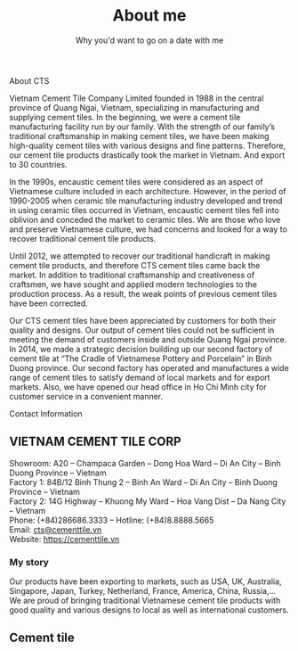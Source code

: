 ﻿---
layout: page
title: About me
subtitle: Why you'd want to go on a date with me
---

About CTS

Vietnam Cement Tile Company Limited founded in 1988 in the central province of Quang Ngai, Vietnam, specializing in manufacturing and supplying cement tiles. In the beginning, we were a cement tile manufacturing facility run by our family. With the strength of our family’s traditional craftsmanship in making cement tiles, we have been making high-quality cement tiles with various designs and fine patterns. Therefore, our cement tile products drastically took the market in Vietnam. And export to 30 countries.

In the 1990s, encaustic cement tiles were considered as an aspect of Vietnamese culture included in each architecture. However, in the period of 1990-2005 when ceramic tile manufacturing industry developed and trend in using ceramic tiles occurred in Vietnam, encaustic cement tiles fell into oblivion and conceded the market to ceramic tiles. We are those who love and preserve Vietnamese culture, we had concerns and looked for a way to recover traditional cement tile products.

Until 2012, we attempted to recover our traditional handicraft in making cement tile products, and therefore CTS cement tiles came back the market. In addition to traditional craftsmanship and creativeness of craftsmen, we have sought and applied modern technologies to the production process. As a result, the weak points of previous cement tiles have been corrected.

Our CTS cement tiles have been appreciated by customers for both their quality and designs. Our output of cement tiles could not be sufficient in meeting the demand of customers inside and outside Quang Ngai province. In 2014, we made a strategic decision building up our second factory of cement tile at “The Cradle of Vietnamese Pottery and Porcelain” in Binh Duong province. Our second factory has operated and manufactures a wide range of cement tiles to satisfy demand of local markets and for export markets. Also, we have opened our head office in Ho Chi Minh city for customer service in a convenient manner.


Contact Information <br>
## VIETNAM CEMENT TILE CORP<br>
Showroom: A20 – Champaca Garden – Dong Hoa Ward – Di An City – Binh Duong Province – Vietnam<br>
Factory 1: 84B/12 Binh Thung 2 – Binh An Ward – Di An City – Binh Duong Province – Vietnam<br>
Factory 2: 14G Highway – Khuong My Ward – Hoa Vang Dist – Da Nang City – Vietnam<br>
Phone: (+84)286686.3333 – Hotline: (+84)8.8888.5665<br>
Email: cts@cementtile.vn<br>
Website: https://cementtile.vn<br>

### My story

Our products have been exporting to markets, such as USA, UK, Australia, Singapore, Japan, Turkey, Netherland, France, America, China, Russia,… We are proud of bringing traditional Vietnamese cement tile products with good quality and various designs to local as well as international customers.

## Cement tile